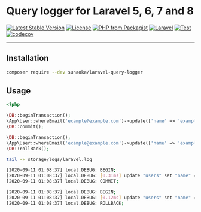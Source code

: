 # Query logger for Laravel 5, 6, 7 and 8

[![Latest Stable Version](https://poser.pugx.org/sunaoka/laravel-query-logger/v/stable)](https://packagist.org/packages/sunaoka/laravel-query-logger)
[![License](https://poser.pugx.org/sunaoka/laravel-query-logger/license)](https://packagist.org/packages/sunaoka/laravel-query-logger)
[![PHP from Packagist](https://img.shields.io/packagist/php-v/sunaoka/laravel-query-logger)](composer.json)
[![Laravel](https://img.shields.io/badge/laravel-5.x%20%7C%206.x%20%7C%207.x%20%7C%208.x-red)](https://laravel.com/)
[![Test](https://github.com/sunaoka/laravel-query-logger/actions/workflows/test.yml/badge.svg)](https://github.com/sunaoka/laravel-query-logger/actions/workflows/test.yml)
[![codecov](https://codecov.io/gh/sunaoka/laravel-query-logger/branch/develop/graph/badge.svg)](https://codecov.io/gh/sunaoka/laravel-query-logger)

----

## Installation

```bash
composer require --dev sunaoka/laravel-query-logger
```

## Usage

```php
<?php

\DB::beginTransaction();
\App\User::whereEmail('example@example.com')->update(['name' => 'example']);
\DB::commit();

\DB::beginTransaction();
\App\User::whereEmail('example@example.com')->update(['name' => 'example']);
\DB::rollBack();
```

```bash
tail -F storage/logs/laravel.log
```

```bash
[2020-09-11 01:08:37] local.DEBUG: BEGIN;  
[2020-09-11 01:08:37] local.DEBUG: [0.31ms] update "users" set "name" = 'example' where "email" = 'example@example.com';  
[2020-09-11 01:08:37] local.DEBUG: COMMIT;  

[2020-09-11 01:08:37] local.DEBUG: BEGIN;  
[2020-09-11 01:08:37] local.DEBUG: [0.12ms] update "users" set "name" = 'example' where "email" = 'example@example.com';  
[2020-09-11 01:08:37] local.DEBUG: ROLLBACK;  
```
